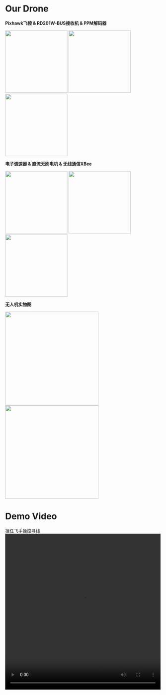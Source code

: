 # Our Drone
<p><b>Pixhawk飞控 & RD201W-BUS接收机 & PPM解码器</b>
</p>
<p>
<img src="https://user-images.githubusercontent.com/90775550/224549567-a06edb23-480d-49be-a469-abf89625b8b1.png" width = "200" height = "200" align=center/>   <img src="https://user-images.githubusercontent.com/90775550/224550461-25572031-c86b-4d4f-b939-5fd1d39411e8.png" width = "200" height = "200" align=center/>   <img src="https://user-images.githubusercontent.com/90775550/224550086-733b6fd1-fba6-4c56-935a-ef683b2d35a2.png" width = "200" height = "200" align=center/>
</p>

<p><b>电子调速器 & 直流无刷电机 & 无线通信XBee</b>
</p>
<p>
<img src="https://user-images.githubusercontent.com/90775550/224550184-a02fa225-1625-4d00-8a8a-deab53224166.png" width = "200" height = "200" align=center/>  <img src="https://user-images.githubusercontent.com/90775550/224550233-1a8ae71e-423d-48d8-a016-dcc47c581786.png" width = "200" height = "200" align=center/>  <img src="https://user-images.githubusercontent.com/90775550/224550404-0c41e342-e401-477b-9eef-defb03ad011a.png" width = "200" height = "200" align=center/>
</p>

<p><b>无人机实物图</b></p>
<p>
<img src="https://user-images.githubusercontent.com/90775550/224550536-4134ce4c-998d-4a03-960f-cdcc7c65e6ff.png" width = "300" height = "300" align=center/>  <img src="https://user-images.githubusercontent.com/90775550/224550598-31a71d8a-69c3-4ffe-b57b-433eee563106.png" width = "300" height = "300" align=center/>
</p>



# Demo Video
担任飞手操控寻线
<video src="https://user-images.githubusercontent.com/90775550/224552209-43e02dfc-18a0-4fcf-9007-8120b9a13273.mp4" controls="controls" width="500" height="500"></video>



